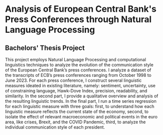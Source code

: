 # Analysis of European Central Bank's Press Conferences through Natural Language Processing 
## Bachelors' Thesis Project

This project employs Natural Language Processing and computational linguistics techniques to analyze the evolution of the communication style of the European Central Bank’s press conferences. I analyze a dataset of the transcripts of ECB’s press conferences ranging from October 1998 to June 2023. For each press conference, I construct several linguistic measures ideated in existing literature, namely: sentiment, uncertainty, use of constraining language, Hawk-Dove Index, precision, readability, and similarity. In the second part, I provide a qualitative overview and analysis of the resulting linguistic trends. In the final part, I run a time series regression for each linguistic measure with three goals: first, to understand how each linguistic measure reflects the current state of the economy, second, to isolate the effect of relevant macroeconomic and political events in the euro area, like crises, Brexit, and the COVID Pandemic, third, to analyze the individual communication style of each president. 

